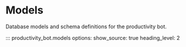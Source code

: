 # Models

Database models and schema definitions for the productivity bot.

::: productivity_bot.models
    options:
      show_source: true
      heading_level: 2
